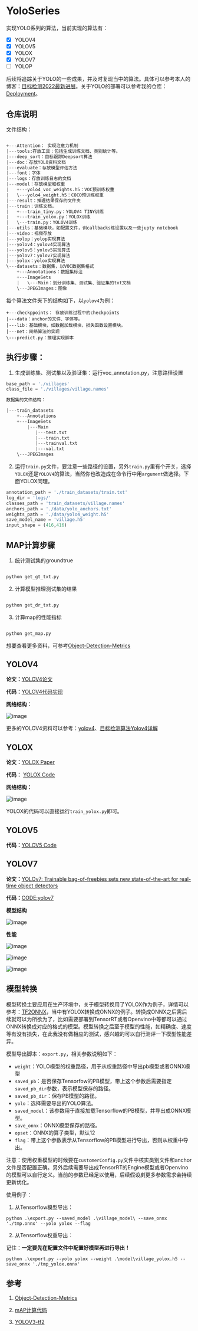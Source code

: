 # YoloSeries

实现YOLO系列的算法，当前实现的算法有：

- [x] YOLOV4
- [x] YOLOV5
- [x] YOLOX
- [x] YOLOV7
- [ ] YOLOP

后续将追踪关于YOLO的一些成果，并及时复现当中的算法。具体可以参考本人的博客：[目标检测2022最新进展](https://blog.csdn.net/u012655441/article/details/123552537)。关于YOLO的部署可以参考我的仓库：[Deployment](https://github.com/RyanCCC/Deployment)。

## 仓库说明

文件结构：

``` python

+---Attention： 实现注意力机制
|---tools:存放工具：包括生成训练文档、类别统计等。
|---deep_sort：目标跟踪Deepsort算法
|---doc：存放YOLO资料文档
|---evaluate：存放模型评估方法
|---font：字体
|---logs：存放训练日志的文档
|---model：存放模型和权重
|   +---yolo4_voc_weights.h5：VOC预训练权重
|   \---yolo4_weight.h5：COCO预训练权重
|---result：推理结果保存的文件夹
|---train：训练文档，
|   +---train_tiny.py：YOLOV4 TINY训练
|   +---train_yolox.py：YOLOX训练
|   \---train.py：YOLOV4训练
|---utils：基础模块，如配置文件，训callbacks练设置以及一些jupty notebook
|---video：视频存放
|---yolop：yolop实现算法
|---yolov4：yolov4实现算法
|---yolov5：yolov5实现算法
|---yolov7：yolov7实现算法
|---yolox：yolox实现算法
\---datasets：数据集，以VOC数据集格式
    +---Annotations：数据集标注
    +---ImageSets
    |   \---Main：划分训练集、测试集、验证集的txt文档
    \---JPEGImages：图像
```

每个算法文件夹下的结构如下，以`yolov4`为例：

```
+---checkppoints： 存放训练过程中的checkpoints
|---data：anchor的文件、字体等。
|---lib：基础模块，如数据加载模块，损失函数设置模块。
|---net：网络算法的实现
\---predict.py：推理实现脚本
```


## 执行步骤：

1. 生成训练集、测试集以及验证集：运行voc_annotation.py，注意路径设置

```python
base_path = './villages'
class_file = './villages/village.names'

数据集的文件结构：

|---train_datasets
    +---Annotations
    +---ImageSets
        |---Main
           |---test.txt
           |---train.txt
           |---trainval.txt
           |---val.txt
    \---JPEGImages

```

2. 运行`train.py`文件，要注意一些路径的设置，另外`train.py`里有个开关，选择`YOLOX`还是`YOLOV4`的算法，当然你也改造成在命令行中用`argument`做选择。下面YOLOX同理。

```python
annotation_path = './train_datasets/train.txt'
log_dir = 'logs/'
classes_path = 'train_datasets/village.names'    
anchors_path = './data/yolo_anchors.txt'
weights_path = './data/yolo4_weight.h5'
save_model_name = 'village.h5'
input_shape = (416,416)
```

## MAP计算步骤

1. 统计测试集的groundtrue

```python

python get_gt_txt.py

```

2. 计算模型推理测试集的结果

```python

python get_dr_txt.py

```

3. 计算map的性能指标

```python

python get_map.py

```

想要查看更多资料，可参考[Object-Detection-Metrics](./doc/Object-Detection-Metrics.md)


## YOLOV4

**论文：**[YOLOV4论文](https://arxiv.org/pdf/2004.10934.pdf)

**代码：**[YOLOV4代码实现](https://github.com/AlexeyAB/darknet)

**网络结构：**

![image](https://user-images.githubusercontent.com/27406337/178643886-4602cfc9-ccc3-4a87-8b59-76e80e18cc65.png)

更多的YOLOV4资料可以参考：[yolov4](./doc/yolov4.md)、[目标检测算法Yolov4详解](https://cloud.tencent.com/developer/article/1748630) 

## YOLOX

**论文：**[YOLOX Paper](https://arxiv.org/abs/2107.08430)

**代码：** [YOLOX Code](https://github.com/Megvii-BaseDetection/YOLOX)

**网络结构：**

![image](https://user-images.githubusercontent.com/27406337/178643992-8d3149e3-b54b-4949-81db-e7baf94cbf27.png)

YOLOX的代码可以直接运行```train_yolox.py```即可。

## YOLOV5

**代码：**[YOLOV5 Code](https://github.com/ultralytics/yolov5)

## YOLOV7

**论文：**[YOLOv7: Trainable bag-of-freebies sets new state-of-the-art for real-time object detectors](https://arxiv.org/abs/2207.02696)

**代码：**[CODE:yolov7](https://github.com/WongKinYiu/yolov7)

**模型结构**

![image](https://user-images.githubusercontent.com/27406337/192188598-0d3fd9e4-7c76-48b2-af0f-2aa3fc972661.png)

**性能**

![image](https://user-images.githubusercontent.com/27406337/192188766-30bf2071-d6a4-4e92-a617-842f7b7f05ab.png)

![image](https://user-images.githubusercontent.com/27406337/192188827-9bf1f99c-8754-4032-8375-9f39277ed972.png)

![image](https://user-images.githubusercontent.com/27406337/192188811-78912328-a279-4127-9be6-9bbb071a035f.png)

## 模型转换

模型转换主要应用在生产环境中，关于模型转换用了YOLOX作为例子，详情可以参考：[TF2ONNX](https://github.com/RyanCCC/Deployment/tree/main/ONNXDemo/Tensorflow)，当中有YOLOX转换成ONNX的例子。转换成ONNX之后需后续就可以为所欲为了，比如需要部署到TensorRT或者Openvino中等都可以通过ONNX转换成对应的格式的模型。模型转换之后至于模型的性能，如精确度、速度等有没有损失，在此我没有做相应的测试，感兴趣的可以自行测评一下模型性能差异。

模型导出脚本：`export.py`，相关参数说明如下：

- `weight`：YOLO模型的权重路径，用于从权重路径中导出pb模型或者ONNX模型
- `saved_pb`：是否保存Tensorfow的PB模型，带上这个参数后需要指定`saved_pb_dir`参数，表示模型保存的路径。
- `saved_pb_dir`：保存PB模型的路径。
- `yolo`：选择需要导出的YOLO算法。
- `saved_model`：该参数用于直接加载Tensorflow的PB模型，并导出成ONNX模型。
- `save_onnx`：ONNX模型保存的路径。
- `opset`：ONNX的算子类型，默认12
- `flag`：带上这个参数表示从Tensorflow的PB模型进行导出，否则从权重中导出。

注意：使用权重模型的时候要在`customerConfig.py`文件中核实类别文件和anchor文件是否配置正确。另外后续需要导出成TensorRT的Engine模型或者Openvino的模型可以自行定义。当前的参数已经足以使用，后续假设㓟更多参数需求会持续更新优化。

使用例子：

1. 从Tensorflow模型导出：

```
python .\export.py --saved_model .\village_model\ --save_onnx './tmp.onnx' --yolo yolox --flag
```

2. 从Tensorflow权重导出：

记住：**一定要先在配置文件中配置好模型再进行导出！**
```
python .\export.py --yolo yolox --weight .\model\village_yolox.h5 --save_onnx './tmp_yolox.onnx'
```

## 参考

1. [Object-Detection-Metrics](./doc/Object-Detection-Metrics.md)

2. [mAP计算代码](https://github.com/Cartucho/mAP)

3. [YOLOV3-tf2](https://github.com/zzh8829/yolov3-tf2)


